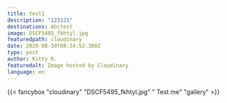 ```yaml
---
title: test1
description: "123123"
destinations: Abctest
image: DSCF5495_fkhtyl.jpg
featuredpath: cloudinary
date: 2020-08-30T08:34:52.300Z
type: post
author: Kitty R.
featuredalt: Image hosted by Cloudinary
language: en
---
```

{{< fancybox "cloudinary" "DSCF5495_fkhtyl.jpg" "  Test me" "gallery" >}}
